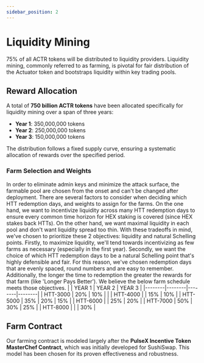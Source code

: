 ```yaml
---
sidebar_position: 2
---
```


# Liquidity Mining

75% of all ACTR tokens will be distributed to liquidity providers. Liquidity mining, commonly referred to as farming, is pivotal for fair distribution of the Actuator token and bootstraps liquidity within key trading pools.

## Reward Allocation

A total of **750 billion ACTR tokens** have been allocated specifically for liquidity mining over a span of three years:

- **Year 1**: 350,000,000 tokens
- **Year 2**: 250,000,000 tokens
- **Year 3**: 150,000,000 tokens

The distribution follows a fixed supply curve, ensuring a systematic allocation of rewards over the specified period.

### Farm Selection and Weights
In order to eliminate admin keys and minimize the attack surface, the farmable pool are chosen from the onset and can't be changed after deployment. 
There are several factors to consider when deciding which HTT redemption days, and weights to assign for the farms. On the one hand, we want to incentivize liquidity across many HTT redemption days to ensure every common time horizon for HEX staking is covered (since HEX stakes back HTTs). On the other hand, we want maximal liquidity in each pool and don't want liquidity spread too thin. With these tradeoffs in mind, we've chosen to prioritize these 2 objectives: liquidity and natural Schelling points. Firstly, to maximize liquidity, we'll tend towards incentivizing as few farms as necessary (especially in the first year). Secondly, we want the choice of which HTT redemption days to be a natural Schelling point that's highly defensible and fair. For this reason, we've chosen redemption days that are evenly spaced, round numbers and are easy to remember. Additionally, the longer the time to redemption the greater the rewards for that farm (like 'Longer Pays Better'). We believe the below farm schedule meets those objectives. 
|        | YEAR 1 | YEAR 2 | YEAR 3 |
|--------|--------|--------|--------|
| HTT-3000 | 20%  | 10%     |        |
| HTT-4000 |      | 15%    | 10%     |
| HTT-5000 | 35%  | 20%    | 15%    |
| HTT-6000 |      | 25%    | 20%    |
| HTT-7000 | 50%  | 30%    | 25%    |
| HTT-8000 |      |        | 30%    |


## Farm Contract

Our farming contract is modeled largely after the **PulseX Incentive Token MasterChef Contract**, which was initially developed for SushiSwap. This model has been chosen for its proven effectiveness and robustness.

